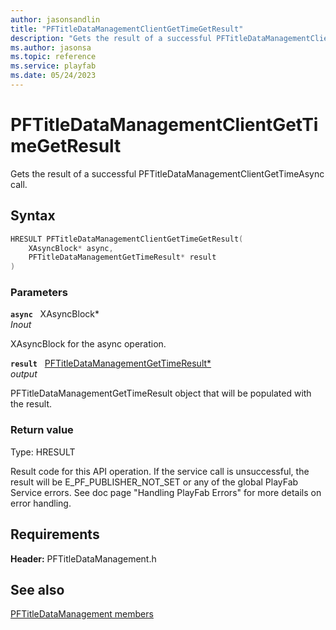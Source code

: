 ```yaml
---
author: jasonsandlin
title: "PFTitleDataManagementClientGetTimeGetResult"
description: "Gets the result of a successful PFTitleDataManagementClientGetTimeAsync call."
ms.author: jasonsa
ms.topic: reference
ms.service: playfab
ms.date: 05/24/2023
---
```


# PFTitleDataManagementClientGetTimeGetResult  

Gets the result of a successful PFTitleDataManagementClientGetTimeAsync call.  

## Syntax  
  
```cpp
HRESULT PFTitleDataManagementClientGetTimeGetResult(  
    XAsyncBlock* async,  
    PFTitleDataManagementGetTimeResult* result  
)  
```  
  
### Parameters  
  
**`async`** &nbsp; XAsyncBlock*  
*_Inout_*  
  
XAsyncBlock for the async operation.  
  
**`result`** &nbsp; [PFTitleDataManagementGetTimeResult*](../../pftitledatamanagementtypes/structs/pftitledatamanagementgettimeresult.md)  
*output*  
  
PFTitleDataManagementGetTimeResult object that will be populated with the result.  
  
  
### Return value
Type: HRESULT
  
Result code for this API operation. If the service call is unsuccessful, the result will be E_PF_PUBLISHER_NOT_SET or any of the global PlayFab Service errors. See doc page "Handling PlayFab Errors" for more details on error handling.
  
  
## Requirements  
  
**Header:** PFTitleDataManagement.h
  
## See also  
[PFTitleDataManagement members](../pftitledatamanagement_members.md)  

  
  
